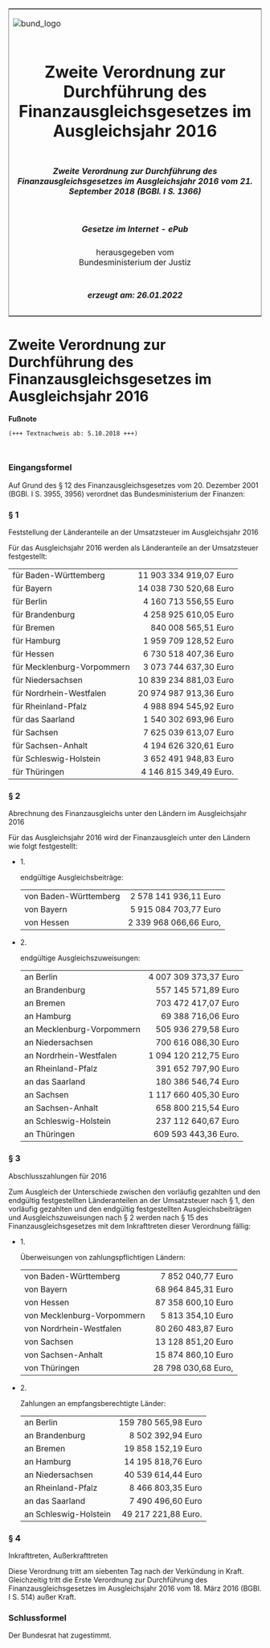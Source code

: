 <span id="DECKBLATT.html"></span>

<table border="0" frame="border" width="100%">

<tr valign="top">

<td align="left">

![bund\_logo](BfJ_2021_Web_de_de.gif)

</td>

<td align="right">

 

</td>

</tr>

<tr align="center" valign="middle">

<td colspan="2">

# Zweite Verordnung zur Durchführung des Finanzausgleichsgesetzes im Ausgleichsjahr 2016

</td>

</tr>

<tr align="center" valign="middle">

<td colspan="2">

##### Zweite Verordnung zur Durchführung des Finanzausgleichsgesetzes im Ausgleichsjahr 2016 vom 21. September 2018 (BGBl. I S. 1366)

</td>

</tr>

<tr align="center" valign="middle">

<td colspan="2">

  
  

##### Gesetze im Internet - ePub  
  
herausgegeben vom  
Bundesministerium der Justiz

</td>

</tr>

<tr align="center" valign="bottom">

<td colspan="2">

  
  

##### erzeugt am: 26.01.2022

</td>

</tr>

</table>

<span id="BJNR136600018.html"></span>

# Zweite Verordnung zur Durchführung des Finanzausgleichsgesetzes im Ausgleichsjahr 2016

<div>

  
**Fußnote**

<div class="jnhtml">

<div>

<div class="jurAbsatz">

  

``` 
(+++ Textnachweis ab: 5.10.2018 +++)

 
```

</div>

</div>

</div>

</div>

<span id="BJNR136600018BJNE000100000.html"></span>

### Eingangsformel  

<div>

<div class="jnhtml">

<div>

<div class="jurAbsatz">

Auf Grund des § 12 des Finanzausgleichsgesetzes vom 20. Dezember 2001
(BGBl. I S. 3955, 3956) verordnet das Bundesministerium der Finanzen:

</div>

</div>

</div>

</div>

<span id="BJNR136600018BJNE000200000.html"></span>

### § 1  
Feststellung der Länderanteile an der Umsatzsteuer im Ausgleichsjahr 2016

<div>

<div class="jnhtml">

<div>

<div class="jurAbsatz">

Für das Ausgleichsjahr 2016 werden als Länderanteile an der Umsatzsteuer
festgestellt:  
  

|                            |                        |
| :------------------------- | ---------------------: |
| für Baden-Württemberg      | 11 903 334 919,07 Euro |
| für Bayern                 | 14 038 730 520,68 Euro |
| für Berlin                 |  4 160 713 556,55 Euro |
| für Brandenburg            |  4 258 925 610,05 Euro |
| für Bremen                 |    840 008 565,51 Euro |
| für Hamburg                |  1 959 709 128,52 Euro |
| für Hessen                 |  6 730 518 407,36 Euro |
| für Mecklenburg-Vorpommern |  3 073 744 637,30 Euro |
| für Niedersachsen          | 10 839 234 881,03 Euro |
| für Nordrhein-Westfalen    | 20 974 987 913,36 Euro |
| für Rheinland-Pfalz        |  4 988 894 545,92 Euro |
| für das Saarland           |  1 540 302 693,96 Euro |
| für Sachsen                |  7 625 039 613,07 Euro |
| für Sachsen-Anhalt         |  4 194 626 320,61 Euro |
| für Schleswig-Holstein     |  3 652 491 948,83 Euro |
| für Thüringen              | 4 146 815 349,49 Euro. |

</div>

</div>

</div>

</div>

<span id="BJNR136600018BJNE000300000.html"></span>

### § 2  
Abrechnung des Finanzausgleichs unter den Ländern im Ausgleichsjahr 2016

<div>

<div class="jnhtml">

<div>

<div class="jurAbsatz">

Für das Ausgleichsjahr 2016 wird der Finanzausgleich unter den Ländern
wie folgt festgestellt:  
  

  - 1\.
    
    <div style="">
    
    endgültige Ausgleichsbeiträge:  
      
    
    |                       |                        |
    | :-------------------- | ---------------------: |
    | von Baden-Württemberg |  2 578 141 936,11 Euro |
    | von Bayern            |  5 915 084 703,77 Euro |
    | von Hessen            | 2 339 968 066,66 Euro, |
    

      
      
    
    </div>

  - 2\.
    
    <div style="">
    
    endgültige Ausgleichszuweisungen:  
      
    
    |                           |                       |
    | :------------------------ | --------------------: |
    | an Berlin                 | 4 007 309 373,37 Euro |
    | an Brandenburg            |   557 145 571,89 Euro |
    | an Bremen                 |   703 472 417,07 Euro |
    | an Hamburg                |    69 388 716,06 Euro |
    | an Mecklenburg-Vorpommern |   505 936 279,58 Euro |
    | an Niedersachsen          |   700 616 086,30 Euro |
    | an Nordrhein-Westfalen    | 1 094 120 212,75 Euro |
    | an Rheinland-Pfalz        |   391 652 797,90 Euro |
    | an das Saarland           |   180 386 546,74 Euro |
    | an Sachsen                | 1 117 660 405,30 Euro |
    | an Sachsen-Anhalt         |   658 800 215,54 Euro |
    | an Schleswig-Holstein     |   237 112 640,67 Euro |
    | an Thüringen              |  609 593 443,36 Euro. |
    

    </div>

</div>

</div>

</div>

</div>

<span id="BJNR136600018BJNE000400000.html"></span>

### § 3  
Abschlusszahlungen für 2016

<div>

<div class="jnhtml">

<div>

<div class="jurAbsatz">

Zum Ausgleich der Unterschiede zwischen den vorläufig gezahlten und den
endgültig festgestellten Länderanteilen an der Umsatzsteuer nach § 1,
den vorläufig gezahlten und den endgültig festgestellten
Ausgleichsbeiträgen und Ausgleichszuweisungen nach § 2 werden nach § 15
des Finanzausgleichsgesetzes mit dem Inkrafttreten dieser Verordnung
fällig:  
  

  - 1\.
    
    <div style="">
    
    Überweisungen von zahlungspflichtigen Ländern:  
      
    
    |                            |                     |
    | :------------------------- | ------------------: |
    | von Baden-Württemberg      |   7 852 040,77 Euro |
    | von Bayern                 |  68 964 845,31 Euro |
    | von Hessen                 |  87 358 600,10 Euro |
    | von Mecklenburg-Vorpommern |   5 813 354,10 Euro |
    | von Nordrhein-Westfalen    |  80 260 483,87 Euro |
    | von Sachsen                |  13 128 851,20 Euro |
    | von Sachsen-Anhalt         |  15 874 860,10 Euro |
    | von Thüringen              | 28 798 030,68 Euro, |
    

      
      
    
    </div>

  - 2\.
    
    <div style="">
    
    Zahlungen an empfangsberechtigte Länder:  
      
    
    |                       |                     |
    | :-------------------- | ------------------: |
    | an Berlin             | 159 780 565,98 Euro |
    | an Brandenburg        |   8 502 392,94 Euro |
    | an Bremen             |  19 858 152,19 Euro |
    | an Hamburg            |  14 195 818,76 Euro |
    | an Niedersachsen      |  40 539 614,44 Euro |
    | an Rheinland-Pfalz    |   8 466 803,35 Euro |
    | an das Saarland       |   7 490 496,60 Euro |
    | an Schleswig-Holstein | 49 217 221,88 Euro. |
    

    </div>

</div>

</div>

</div>

</div>

<span id="BJNR136600018BJNE000500000.html"></span>

### § 4  
Inkrafttreten, Außerkrafttreten

<div>

<div class="jnhtml">

<div>

<div class="jurAbsatz">

Diese Verordnung tritt am siebenten Tag nach der Verkündung in Kraft.
Gleichzeitig tritt die Erste Verordnung zur Durchführung des
Finanzausgleichsgesetzes im Ausgleichsjahr 2016 vom 18. März 2016 (BGBl.
I S. 514) außer Kraft.

</div>

</div>

</div>

</div>

<span id="BJNR136600018BJNE000600000.html"></span>

### Schlussformel  

<div>

<div class="jnhtml">

<div>

<div class="jurAbsatz">

Der Bundesrat hat zugestimmt.

</div>

</div>

</div>

</div>
